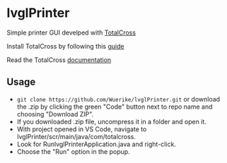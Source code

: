 # lvglPrinter

Simple printer GUI develped with [TotalCross](https://totalcross.com/)

Install TotalCross by following this [guide](https://learn.totalcross.com/documentation/get-started/install)

Read the TotalCross [documentation](https://rs.totalcross.com/doc)


## Usage

* `git clone https://github.com/Wuerike/lvglPrinter.git` or download the .zip by clicking the green "Code" button next to repo name and choosing "Download ZIP".
* If you downloaded .zip file, uncompress it in a folder and open it.
* With project opened in VS Code, navigate to lvglPrinter/scr/main/java/com/totalcross.
* Look for RunlvglPrinterApplication.java and right-click.
* Choose the "Run" option in the popup.